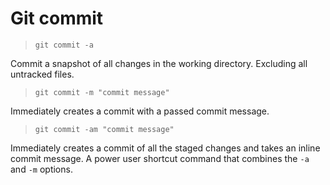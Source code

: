# Git commit

> `git commit -a`

Commit a snapshot of all changes in the working directory. Excluding all untracked files.

> `git commit -m "commit message"`

Immediately creates a commit with a passed commit message.

> `git commit -am "commit message"`

Immediately creates a commit of all the staged changes and takes an inline commit message. A power user shortcut command that combines the `-a` and `-m` options.
